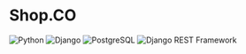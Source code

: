 # Shop.CO
 ![Python](https://img.shields.io/badge/python-3670A0?style=for-the-badge&logo=python&logoColor=ffdd54)  ![Django](https://img.shields.io/badge/django-%23092E20.svg?style=for-the-badge&logo=django&logoColor=white)
 ![PostgreSQL](https://img.shields.io/badge/postgresql-%23336791.svg?style=for-the-badge&logo=postgresql&logoColor=white) ![Django REST Framework](https://img.shields.io/badge/Django%20REST%20Framework-%23ff1709.svg?style=for-the-badge&logo=django&logoColor=white)



